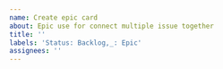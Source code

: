 ```yaml
---
name: Create epic card
about: Epic use for connect multiple issue together
title: ''
labels: 'Status: Backlog,_: Epic'
assignees: ''
---
```


<!----------------------
https://help.waffle.io/epics/how-do-i-create-an-epic
Make issue as agile epic by add following keyword

parent of
parent to
parent

---- or ----

child of
child to
child

https://help.waffle.io/epics/which-keywords-are-supported-with-epics
------------------------>

<!----------------------
You can also connect multiple issue together using connect keyword as well.

connect to
connects to
connected to
connect
connects
connected

https://help.waffle.io/faq/waffle-workflow/use-waffles-connect-keyword-to-connect-prs-to-issues
------------------------>
